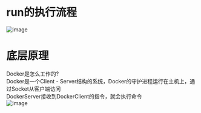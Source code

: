 # run的执行流程
![image](https://user-images.githubusercontent.com/92672384/147015538-881ccf0f-ce4b-4326-bc18-49e7d02edd8b.png)

# 底层原理
Docker是怎么工作的?  
Docker是一个Client - Server结构的系统，Docker的守护进程运行在主机上，通过Socket从客户端访问  
DockerServer接收到DockerClient的指令，就会执行命令  
![image](https://user-images.githubusercontent.com/92672384/147016066-164c6ec2-5340-48af-93fa-085356f47045.png)
